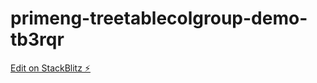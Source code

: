 # primeng-treetablecolgroup-demo-tb3rqr

[Edit on StackBlitz ⚡️](https://stackblitz.com/edit/primeng-treetablecolgroup-demo-tb3rqr)